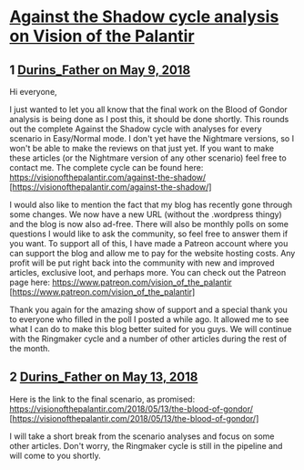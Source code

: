 # [Against the Shadow cycle analysis on Vision of the Palantir](https://community.fantasyflightgames.com/topic/275571-against-the-shadow-cycle-analysis-on-vision-of-the-palantir/)

## 1 [Durins_Father on May 9, 2018](https://community.fantasyflightgames.com/topic/275571-against-the-shadow-cycle-analysis-on-vision-of-the-palantir/?do=findComment&comment=3323896)

Hi everyone,

I just wanted to let you all know that the final work on the Blood of Gondor analysis is being done as I post this, it should be done shortly. This rounds out the complete Against the Shadow cycle with analyses for every scenario in Easy/Normal mode. I don't yet have the Nightmare versions, so I won't be able to make the reviews on that just yet. If you want to make these articles (or the Nightmare version of any other scenario) feel free to contact me. The complete cycle can be found here: https://visionofthepalantir.com/against-the-shadow/ [https://visionofthepalantir.com/against-the-shadow/]

I would also like to mention the fact that my blog has recently gone through some changes. We now have a new URL (without the .wordpress thingy) and the blog is now also ad-free. There will also be monthly polls on some questions I would like to ask the community, so feel free to answer them if you want. To support all of this, I have made a Patreon account where you can support the blog and allow me to pay for the website hosting costs. Any profit will be put right back into the community with new and improved articles, exclusive loot, and perhaps more. You can check out the Patreon page here: https://www.patreon.com/vision_of_the_palantir [https://www.patreon.com/vision_of_the_palantir]

Thank you again for the amazing show of support and a special thank you to everyone who filled in the poll I posted a while ago. It allowed me to see what I can do to make this blog better suited for you guys. We will continue with the Ringmaker cycle and a number of other articles during the rest of the month.

## 2 [Durins_Father on May 13, 2018](https://community.fantasyflightgames.com/topic/275571-against-the-shadow-cycle-analysis-on-vision-of-the-palantir/?do=findComment&comment=3329792)

Here is the link to the final scenario, as promised: https://visionofthepalantir.com/2018/05/13/the-blood-of-gondor/ [https://visionofthepalantir.com/2018/05/13/the-blood-of-gondor/]

I will take a short break from the scenario analyses and focus on some other articles. Don't worry, the Ringmaker cycle is still in the pipeline and will come to you shortly.


